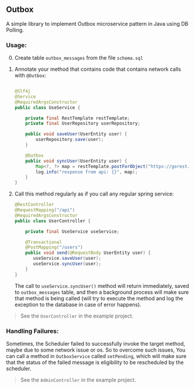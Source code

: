 ## Outbox

A simple library to implement Outbox microservice pattern in Java using DB Polling.

### Usage:

0. Create table `outbox_messages` from the file `schema.sql`

1. Annotate your method that contains code that contains network calls with `@Outbox`:
    ```java
   
    @Slf4j
    @Service
    @RequiredArgsConstructor
    public class UseService {
    
        private final RestTemplate restTemplate;
        private final UserRepository userRepository;
    
        public void saveUser(UserEntity user) {
            userRepository.save(user);
        }
    
        @Outbox
        public void syncUser(UserEntity user) {
            Map<?, ?> map = restTemplate.postForObject("https://gorest.co.in/public/v2/users", user, Map.class);
            log.info("response from api: {}", map);
        }
    }
    ```
2. Call this method regularly as if you call any regular spring service:
    ```java 
    @RestController
    @RequestMapping("/api")
    @RequiredArgsConstructor
    public class UserController {
   
        private final UseService useService;
   
        @Transactional
        @PostMapping("/users")
        public void send(@RequestBody UserEntity user) {
           useService.saveUser(user);
           useService.syncUser(user);
        }
    }
    ```
   The call to `useService.syncUser()` method will return immediately, saved to `outbox_messages` table,
   and then a background process will make sure that method is being called (will try to execute the method and log the
   exception to the database in case of error happens).

> See the `UserController` in the example project.

### Handling Failures:

Sometimes, the Scheduler failed to successfully invoke the target method, maybe due to some network issue or os.
So to overcome such issues, You can call a method in `OutboxService` called `setPending`, which will make sure
that the status of the failed message is eligibility to be rescheduled by the scheduler.

> See the `AdminController` in the example project.

